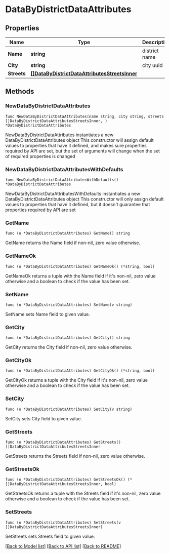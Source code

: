 # DataByDistrictDataAttributes

## Properties

Name | Type | Description | Notes
------------ | ------------- | ------------- | -------------
**Name** | **string** | district name | 
**City** | **string** | city uuid | 
**Streets** | [**[]DataByDistrictDataAttributesStreetsInner**](DataByDistrictDataAttributesStreetsInner.md) |  | 

## Methods

### NewDataByDistrictDataAttributes

`func NewDataByDistrictDataAttributes(name string, city string, streets []DataByDistrictDataAttributesStreetsInner, ) *DataByDistrictDataAttributes`

NewDataByDistrictDataAttributes instantiates a new DataByDistrictDataAttributes object
This constructor will assign default values to properties that have it defined,
and makes sure properties required by API are set, but the set of arguments
will change when the set of required properties is changed

### NewDataByDistrictDataAttributesWithDefaults

`func NewDataByDistrictDataAttributesWithDefaults() *DataByDistrictDataAttributes`

NewDataByDistrictDataAttributesWithDefaults instantiates a new DataByDistrictDataAttributes object
This constructor will only assign default values to properties that have it defined,
but it doesn't guarantee that properties required by API are set

### GetName

`func (o *DataByDistrictDataAttributes) GetName() string`

GetName returns the Name field if non-nil, zero value otherwise.

### GetNameOk

`func (o *DataByDistrictDataAttributes) GetNameOk() (*string, bool)`

GetNameOk returns a tuple with the Name field if it's non-nil, zero value otherwise
and a boolean to check if the value has been set.

### SetName

`func (o *DataByDistrictDataAttributes) SetName(v string)`

SetName sets Name field to given value.


### GetCity

`func (o *DataByDistrictDataAttributes) GetCity() string`

GetCity returns the City field if non-nil, zero value otherwise.

### GetCityOk

`func (o *DataByDistrictDataAttributes) GetCityOk() (*string, bool)`

GetCityOk returns a tuple with the City field if it's non-nil, zero value otherwise
and a boolean to check if the value has been set.

### SetCity

`func (o *DataByDistrictDataAttributes) SetCity(v string)`

SetCity sets City field to given value.


### GetStreets

`func (o *DataByDistrictDataAttributes) GetStreets() []DataByDistrictDataAttributesStreetsInner`

GetStreets returns the Streets field if non-nil, zero value otherwise.

### GetStreetsOk

`func (o *DataByDistrictDataAttributes) GetStreetsOk() (*[]DataByDistrictDataAttributesStreetsInner, bool)`

GetStreetsOk returns a tuple with the Streets field if it's non-nil, zero value otherwise
and a boolean to check if the value has been set.

### SetStreets

`func (o *DataByDistrictDataAttributes) SetStreets(v []DataByDistrictDataAttributesStreetsInner)`

SetStreets sets Streets field to given value.



[[Back to Model list]](../README.md#documentation-for-models) [[Back to API list]](../README.md#documentation-for-api-endpoints) [[Back to README]](../README.md)


